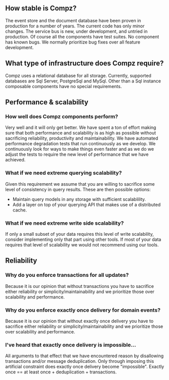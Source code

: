 ## How stable is Compz?
The event store and the document database have been proven in production for a number of years. The current code has only minor changes. The service bus is new, under development, and untried in production. Of course all the components have test suites. No component has known bugs. We normally prioritize bug fixes over all feature development.

## What type of infrastructure does Compz require?
Compz uses a relational database for all storage. Currently, supported databases are Sql Server, PostgreSql and MySql. Other than a Sql instance composable components have no special requirements.

## Performance & scalability

### How well does Compz components perform?
Very well and it will only get better. We have spent a ton of effort making sure that both performance and scalability is as high as possible without sacrificing reliability, productivity and maintainability. We have automated performance degradation tests that run continuously as we develop. We continuously look for ways to make things even faster and as we do we adjust the tests to require the new level of performance that we have achieved.

### What if we need extreme querying scalability?
Given this requirement we assume that you are willing to sacrifice some level of consistency in query results. These are then possible options:
* Maintain query models in any storage with sufficient scalablility.
* Add a layer on top of your querying API that makes use of a distributed cache.

### What if we need extreme write side scalability?
If only a small subset of your data requires this level of write scalability, consider implementing only that part using other tools. If most of your data requires that level of scalability we would not recommend using our tools.

## Reliability

### Why do you enforce transactions for all updates?
Because it is our opinion that without transactions you have to sacrifice either reliability or simplicity/maintainability and we prioritize those over scalability and performance.

### Why do you enforce exactly once delivery for domain events?
Because it is our opinion that without exactly once delivery you have to sacrifice either reliability or simplicity/maintainability and we prioritize those over scalability and performance.

### I've heard that exactly once delivery is impossible...
All arguments to that effect that we have encountered reason by disallowing transactions and/or message deduplication. Only through imposing this artificial constraint does exactly once delivery become "impossible". Exactly once  == at least once + deduplication + transactions.

